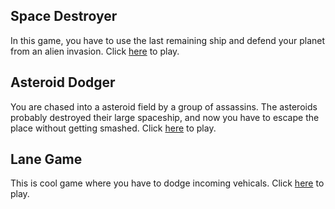 ## Space Destroyer
In this game, you have to use the last remaining ship and defend your planet from an alien invasion. Click [here](shooter/shooter.html) to play.

## Asteroid Dodger
You are chased into a asteroid field by a group of assassins. The asteroids probably destroyed their large spaceship, and now you have to escape the place without getting smashed. Click [here](obstacleAvoider/Basic.html) to play.

## Lane Game
This is cool game where you have to dodge incoming vehicals. Click [here](Lane_Game/laneGame) to play.
